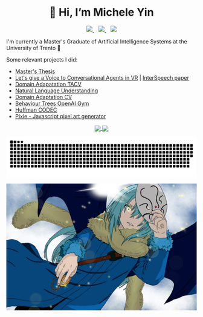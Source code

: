 <h1 align="center">👋 Hi, I’m Michele Yin</h1>

<p align='center'>
  <a href="https://www.linkedin.com/in/michele-yin-42a36a229/">
    <img src="https://img.shields.io/badge/LinkedIn-0077B5?style=for-the-badge&logo=linkedin&logoColor=white"></img>
  </a>&nbsp;&nbsp;
  <a href="https://github.com/BigEmperor26/">
    <img src="https://img.shields.io/badge/GitHub-100000?style=for-the-badge&logo=github&logoColor=white"></img>
  </a>&nbsp;&nbsp;
  <a href="mailto:mickyin3@gmail.com">
    <img src="https://img.shields.io/badge/Gmail-D14836?style=for-the-badge&logo=gmail&logoColor=white"></img>
  </a> 
</p>

I'm currently a Master's Graduate of Artificial Intelligence Systems at the University of Trento 🤖


Some relevant projects I did:
- [Master's Thesis](https://github.com/BigEmperor26/Michele-Yin-Thesis)
- [Let's give a Voice to Conversational Agents in VR](https://github.com/sislab-unitn/Let-s-Give-a-Voice-to-Conversational-Agents-in-VR) | [InterSpeech paper](https://www.isca-speech.org/archive/interspeech_2023/yin23b_interspeech.html)
- [Domain Adapatation TACV](https://github.com/filippodaniotti/TACV-DA-project)
- [Natural Language Understanding](https://github.com/BigEmperor26/NLU)
- [Domain Adaptation CV](https://github.com/filippodaniotti/DL-domain-adaptation)
- [Behaviour Trees OpenAI Gym](https://github.com/fedeizzo/comparison-NEAT-BT-on-OpenAI-Gyms)
- [Huffman CODEC](https://github.com/BigEmperor26/HuffmanCODEC)
- [Pixie - Javascript pixel art generator](https://pixie-alpha.vercel.app/) 

<p align='center'>
<a href="#">
  <img align="center" src="https://github-readme-stats-smoky-nine-37.vercel.app/api?username=BigEmperor26" />
</a>
<a href="#">
  <img align="center" src="https://github-readme-stats-smoky-nine-37.vercel.app/api/top-langs/?username=BigEmperor26&layout=compact" />
</a>
</p>
<!---
[![Anurag's GitHub stats](https://github-readme-stats-git-masterrstaa-rickstaa.vercel.app/api?username=BigEmperor26)](https://github.com/anuraghazra/github-readme-stats)
[![Top Langs](https://github-readme-stats-git-masterrstaa-rickstaa.vercel.app/api/top-langs/?username=BigEmperor26&layout=compact)](https://github.com/anuraghazra/github-readme-stats)
-->
<p align='center'>
  <a>
  <img align="center" src="https://github.com/BigEmperor26/bigemperor26/blob/output/github-contribution-grid-snake.svg" />
</a>
</p>
<p align='center'>
<a>
  <img align="center" src="https://github.com/BigEmperor26/bigemperor26/blob/main/rimuru.jpeg" />
</a>
</p>
